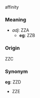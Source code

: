 affinity
### Meaning
+ _adj_: ZZA
    + __eg__: ZZB

### Origin

ZZC

### Synonym

__eg__: ZZD

+ ZZE


